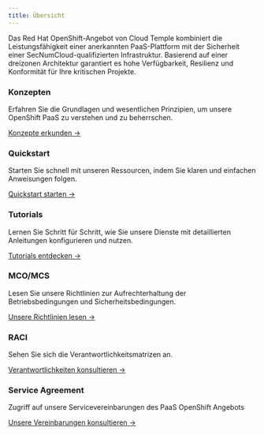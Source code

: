 ```yaml
---
title: Übersicht
---
```


Das Red Hat OpenShift-Angebot von Cloud Temple kombiniert die Leistungsfähigkeit einer anerkannten PaaS-Plattform mit der Sicherheit einer SecNumCloud-qualifizierten Infrastruktur. Basierend auf einer dreizonen Architektur garantiert es hohe Verfügbarkeit, Resilienz und Konformität für Ihre kritischen Projekte.

<div class="card-grid">
  <div class="card">
    <h3>Konzepten</h3>
    <p>Erfahren Sie die Grundlagen und wesentlichen Prinzipien, um unsere OpenShift PaaS zu verstehen und zu beherrschen.</p>
    <a href="paas_openshift/concepts" class="card-link">Konzepte erkunden &rarr;</a>
  </div>
  <div class="card">
    <h3>Quickstart</h3>
    <p>Starten Sie schnell mit unseren Ressourcen, indem Sie klaren und einfachen Anweisungen folgen.</p>
    <a href="paas_openshift/quickstart" class="card-link">Quickstart starten &rarr;</a>
  </div>
  <div class="card">
    <h3>Tutorials</h3>
    <p>Lernen Sie Schritt für Schritt, wie Sie unsere Dienste mit detaillierten Anleitungen konfigurieren und nutzen.</p>
    <a href="paas_openshift/tutorials" class="card-link">Tutorials entdecken &rarr;</a>
  </div>
  <div class="card">
    <h3>MCO/MCS</h3>
    <p>Lesen Sie unsere Richtlinien zur Aufrechterhaltung der Betriebsbedingungen und Sicherheitsbedingungen.</p>
    <a href="governance/paas/mco_mcs" class="card-link">Unsere Richtlinien lesen &rarr;</a>
  </div>
  <div class="card">
    <h3>RACI</h3>
    <p>Sehen Sie sich die Verantwortlichkeitsmatrizen an.</p>
    <a href="governance/paas/raci" class="card-link">Verantwortlichkeiten konsultieren &rarr;</a>
  </div>
  <div class="card">
    <h3>Service Agreement</h3>
    <p>Zugriff auf unsere Servicevereinbarungen des PaaS OpenShift Angebots</p>
    <a href="governance/paas/service_agreement_paas" class="card-link">Unsere Vereinbarungen konsultieren &rarr;</a>
  </div>
</div>